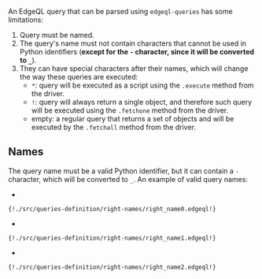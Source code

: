 An EdgeQL query that can be parsed using `edgeql-queries` has some limitations:

1. Query must be named.
2. The query's name must not contain characters that cannot be used in Python
    identifiers (**except for the `-` character, since it will be converted to `_`**).
3. They can have special characters after their names, which will change the way
    these queries are executed:
    * `*`: query will be executed as a script using the `.execute` method from the driver.
    * `!`: query will always return a single object, and therefore such query will be
        executed using the `.fetchone` method from the driver.
    * empty: a regular query that returns a set of objects and will be executed by the
        `.fetchall` method from the driver.


## Names

The query name must be a valid Python identifier, but it can contain a `-` character,
which will be converted to `_`. An example of valid query names:

*
```edgeql
{!./src/queries-definition/right-names/right_name0.edgeql!}
```
*
```edgeql
{!./src/queries-definition/right-names/right_name1.edgeql!}
```
*
```edgeql
{!./src/queries-definition/right-names/right_name2.edgeql!}
```
